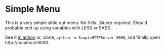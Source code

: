 Simple Menu
===========
This is a very simple slide out menu. No frills. jQuery required. Should probably end up using variables with LESS or SASS.

See it [in action](http://aforty.github.io/simple-slideout-menu/) or,  clone, `python -m SimpleHTTPServer 8000`, and finally open http://localhost:8000.
